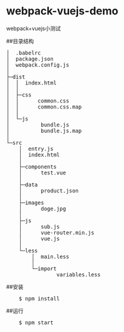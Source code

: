 # webpack-vuejs-demo
webpack+vuejs小测试

##目录结构
<pre>
│  .babelrc
│  package.json
│  webpack.config.js
│  
├─dist
│  │  index.html
│  │  
│  ├─css
│  │      common.css
│  │      common.css.map
│  │      
│  └─js
│          bundle.js
│          bundle.js.map
│          
└─src
    │  entry.js
    │  index.html
    │  
    ├─components
    │      test.vue
    │      
    ├─data
    │      product.json
    │      
    ├─images
    │      doge.jpg
    │      
    ├─js
    │      sub.js
    │      vue-router.min.js
    │      vue.js
    │      
    └─less
        │  main.less
        │  
        └─import
                variables.less
</pre>

##安装
<pre>
    $ npm install
</pre>

##运行
<pre>
    $ npm start
</pre>